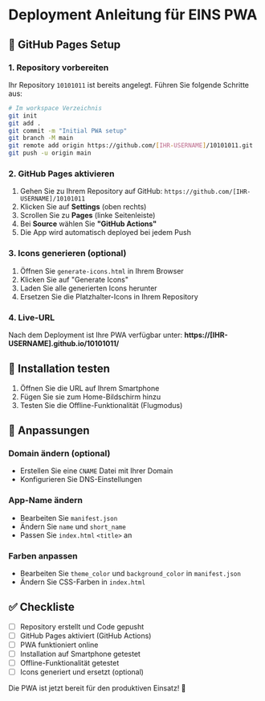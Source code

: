 # Deployment Anleitung für EINS PWA

## 🚀 GitHub Pages Setup

### 1. Repository vorbereiten
Ihr Repository `10101011` ist bereits angelegt. Führen Sie folgende Schritte aus:

```bash
# Im workspace Verzeichnis
git init
git add .
git commit -m "Initial PWA setup"
git branch -M main
git remote add origin https://github.com/[IHR-USERNAME]/10101011.git
git push -u origin main
```

### 2. GitHub Pages aktivieren

1. Gehen Sie zu Ihrem Repository auf GitHub: `https://github.com/[IHR-USERNAME]/10101011`
2. Klicken Sie auf **Settings** (oben rechts)
3. Scrollen Sie zu **Pages** (linke Seitenleiste)
4. Bei **Source** wählen Sie **"GitHub Actions"**
5. Die App wird automatisch deployed bei jedem Push

### 3. Icons generieren (optional)

1. Öffnen Sie `generate-icons.html` in Ihrem Browser
2. Klicken Sie auf "Generate Icons"
3. Laden Sie alle generierten Icons herunter
4. Ersetzen Sie die Platzhalter-Icons in Ihrem Repository

### 4. Live-URL

Nach dem Deployment ist Ihre PWA verfügbar unter:
**https://[IHR-USERNAME].github.io/10101011/**

## 📱 Installation testen

1. Öffnen Sie die URL auf Ihrem Smartphone
2. Fügen Sie sie zum Home-Bildschirm hinzu
3. Testen Sie die Offline-Funktionalität (Flugmodus)

## 🔧 Anpassungen

### Domain ändern (optional)
- Erstellen Sie eine `CNAME` Datei mit Ihrer Domain
- Konfigurieren Sie DNS-Einstellungen

### App-Name ändern
- Bearbeiten Sie `manifest.json`
- Ändern Sie `name` und `short_name`
- Passen Sie `index.html` `<title>` an

### Farben anpassen
- Bearbeiten Sie `theme_color` und `background_color` in `manifest.json`
- Ändern Sie CSS-Farben in `index.html`

## ✅ Checkliste

- [ ] Repository erstellt und Code gepusht
- [ ] GitHub Pages aktiviert (GitHub Actions)
- [ ] PWA funktioniert online
- [ ] Installation auf Smartphone getestet
- [ ] Offline-Funktionalität getestet
- [ ] Icons generiert und ersetzt (optional)

Die PWA ist jetzt bereit für den produktiven Einsatz! 🎉
